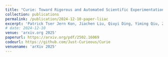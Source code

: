 ```yaml
---
title: "Curie: Toward Rigorous and Automated Scientific Experimentation with AI Agents"
collection: publications
permalink: /publication/2024-12-10-paper-liiac
excerpt: 'Patrick Tser Jern Kon, Jiachen Liu, Qiuyi Ding, Yiming Qiu, Zhenning Yang, <u><b>Yibo Huang</b></u>, Jayanth Srinivasa, Myungjin Lee, Mosharaf Chowdhury, Ang Chen'
# date: 2024-12-10
venue: 'arxiv.org 2025'
paperurl: https://arxiv.org/pdf/2502.16069
codeurl: https://github.com/Just-Curieous/Curie
venuename: 'arXiv 2025'
---
```

